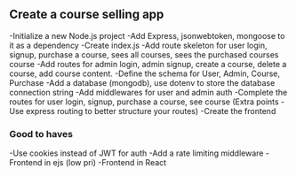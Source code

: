 ## Create a course selling app

 -Initialize a new Node.js project
 -Add Express, jsonwebtoken, mongoose to it as a dependency
 -Create index.js
 -Add route skeleton for user login, signup, purchase a course, sees all courses, sees the purchased courses course
 -Add routes for admin login, admin signup, create a course, delete a course, add course content.
 -Define the schema for User, Admin, Course, Purchase
 -Add a database (mongodb), use dotenv to store the database connection string
 -Add middlewares for user and admin auth
 -Complete the routes for user login, signup, purchase a course, see course (Extra points - Use express routing to better structure your routes)
 -Create the frontend


### Good to haves

 -Use cookies instead of JWT for auth
 -Add a rate limiting middleware
 -Frontend in ejs (low pri)
 -Frontend in React
